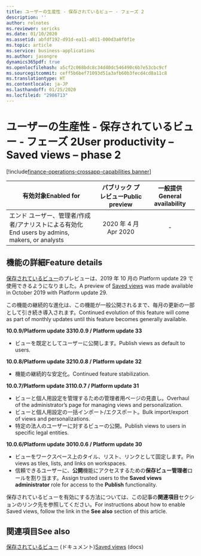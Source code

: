 ```yaml
---
title: ユーザーの生産性 - 保存されているビュー - フェーズ 2
description: ''
author: relnotes
ms.reviewer: sericks
ms.date: 01/10/2020
ms.assetid: abfdf192-d91d-ea11-a811-000d3a8f0f1e
ms.topic: article
ms.service: business-applications
ms.author: jasongre
dynamics365pdf: true
ms.openlocfilehash: a5cf2c068bdc8c34d40dc546490c6b7e53cbc9cf
ms.sourcegitcommit: ceff5b6bef71093d51a3afb60b3fecd4cd8a11c8
ms.translationtype: HT
ms.contentlocale: ja-JP
ms.lasthandoff: 01/25/2020
ms.locfileid: "2986713"
---
```

# <a name="user-productivity--saved-views--phase-2"></a><span data-ttu-id="f738d-102">ユーザーの生産性 - 保存されているビュー - フェーズ 2</span><span class="sxs-lookup"><span data-stu-id="f738d-102">User productivity – Saved views – phase 2</span></span>
[!include[finance-operations-crossapp-capabilities banner](../includes/finance-operations-crossapp-capabilities.md)]

| <span data-ttu-id="f738d-103">有効対象</span><span class="sxs-lookup"><span data-stu-id="f738d-103">Enabled for</span></span>    |  <span data-ttu-id="f738d-104">パブリック プレビュー</span><span class="sxs-lookup"><span data-stu-id="f738d-104">Public preview</span></span> | <span data-ttu-id="f738d-105">一般提供</span><span class="sxs-lookup"><span data-stu-id="f738d-105">General availability</span></span> | 
| ---------- | :----------: |:----------: |
|<span data-ttu-id="f738d-106">エンド ユーザー、管理者/作成者/アナリストによる有効化</span><span class="sxs-lookup"><span data-stu-id="f738d-106">End users by admins, makers, or analysts</span></span>|<span data-ttu-id="f738d-107">2020 年 4 月</span><span class="sxs-lookup"><span data-stu-id="f738d-107">Apr 2020</span></span>| -|



## <a name="feature-details"></a><span data-ttu-id="f738d-108">機能の詳細</span><span class="sxs-lookup"><span data-stu-id="f738d-108">Feature details</span></span>
<!--feature detail start -->
<span data-ttu-id="f738d-109">[保存されているビュー](https://docs.microsoft.com/business-applications-release-notes/April19/dynamics365-finance-operations/saved-views)のプレビューは、2019 年 10 月の Platform update 29 で使用できるようになりました。</span><span class="sxs-lookup"><span data-stu-id="f738d-109">A preview of [Saved views](https://docs.microsoft.com/business-applications-release-notes/April19/dynamics365-finance-operations/saved-views) was made available in October 2019 with Platform update 29.</span></span> 

<span data-ttu-id="f738d-110">この機能の継続的な進化は、この機能が一般公開されるまで、毎月の更新の一部として引き続き導入されます。</span><span class="sxs-lookup"><span data-stu-id="f738d-110">Continued evolution of this feature will come as part of monthly updates until this feature becomes generally available.</span></span>

<span data-ttu-id="f738d-111">**10.0.9/Platform update 33**</span><span class="sxs-lookup"><span data-stu-id="f738d-111">**10.0.9 / Platform update 33**</span></span>
- <span data-ttu-id="f738d-112">ビューを既定としてユーザーに公開します。</span><span class="sxs-lookup"><span data-stu-id="f738d-112">Publish views as default to users.</span></span>

<span data-ttu-id="f738d-113">**10.0.8/Platform update 32**</span><span class="sxs-lookup"><span data-stu-id="f738d-113">**10.0.8 / Platform update 32**</span></span>
- <span data-ttu-id="f738d-114">機能の継続的な安定化。</span><span class="sxs-lookup"><span data-stu-id="f738d-114">Continued feature stabilization.</span></span> 

<span data-ttu-id="f738d-115">**10.0.7/Platform update 31**</span><span class="sxs-lookup"><span data-stu-id="f738d-115">**10.0.7 / Platform update 31**</span></span>
- <span data-ttu-id="f738d-116">ビューと個人用設定を管理するための管理者用ページの見直し。</span><span class="sxs-lookup"><span data-stu-id="f738d-116">Overhaul of the administrator’s page for managing views and personalization.</span></span>
- <span data-ttu-id="f738d-117">ビューと個人用設定の一括インポート/エクスポート。</span><span class="sxs-lookup"><span data-stu-id="f738d-117">Bulk import/export of views and personalizations.</span></span>
- <span data-ttu-id="f738d-118">特定の法人のユーザーに対するビューの公開。</span><span class="sxs-lookup"><span data-stu-id="f738d-118">Publish views to users in specific legal entities.</span></span>

<span data-ttu-id="f738d-119">**10.0.6/Platform update 30**</span><span class="sxs-lookup"><span data-stu-id="f738d-119">**10.0.6 / Platform update 30**</span></span>
- <span data-ttu-id="f738d-120">ビューをワークスペース上のタイル、リスト、リンクとして固定します。</span><span class="sxs-lookup"><span data-stu-id="f738d-120">Pin views as tiles, lists, and links on workspaces.</span></span>
- <span data-ttu-id="f738d-121">信頼できるユーザーに、**公開**機能にアクセスするための**保存ビュー管理者**ロールを割り当ます。</span><span class="sxs-lookup"><span data-stu-id="f738d-121">Assign trusted users to the **Saved views administrator** role for access to the **Publish** functionality.</span></span>

<span data-ttu-id="f738d-122">保存されているビューを有効にする方法については、この記事の**関連項目**セクションのリンク先を参照してください。</span><span class="sxs-lookup"><span data-stu-id="f738d-122">For instructions about how to enable Saved views, follow the link in the **See also** section of this article.</span></span>
<!--feature detail end -->




## <a name="see-also"></a><span data-ttu-id="f738d-123">関連項目</span><span class="sxs-lookup"><span data-stu-id="f738d-123">See also</span></span>

<span data-ttu-id="f738d-124">[保存されているビュー](https://docs.microsoft.com/dynamics365/fin-ops-core/fin-ops/get-started/saved-views) (ドキュメント)</span><span class="sxs-lookup"><span data-stu-id="f738d-124">[Saved views](https://docs.microsoft.com/dynamics365/fin-ops-core/fin-ops/get-started/saved-views) (docs)</span></span>





